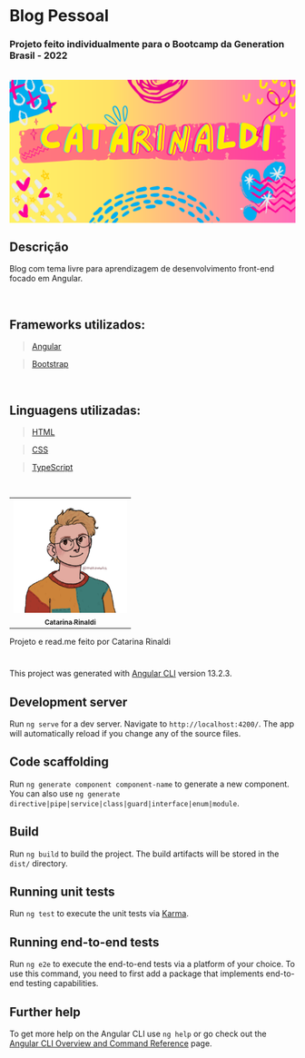 # Blog Pessoal
### Projeto feito individualmente para o Bootcamp da **Generation Brasil** - 2022

<br>

<img src="./src/assets/Capa Blog Pessoal.png" max-width="800px" width="800px" align="center" alt="Imagem de galaxia com TARDIS">

<br>

## Descrição
Blog com tema livre para aprendizagem de desenvolvimento front-end focado em Angular.

<br>

## Frameworks utilizados:
> [Angular](https://angular.io/start "Plataforma e Framework Angular")

> [Bootstrap](https://getbootstrap.com/ "Framework Bootstrap")

<br>

## Linguagens utilizadas:
> [HTML](https://developer.mozilla.org/pt-BR/docs/Web/HTML "Linguagem de Marcação")

> [CSS](https://developer.mozilla.org/pt-BR/docs/Web/CSS "Cascading Style Sheets")

> [TypeScript](https://www.typescriptlang.org/ "TypeScript")

<br>

<table>
    <tr>
       <td align="center"><a href="https://linktr.ee/catarinarinaldi" title="Me conheça mais"><img src="./src/assets/catarinaAvatar.png" width="200px;" alt="Avatar de Catarina Rinaldi"/><br /><sub><b>Catarina Rinaldi</b></sub></a><br /><a href="https://linktr.ee/catarinarinaldi" title="Catarina Rinaldi"></a></td>
    </tr>
</table>

Projeto e read.me feito por Catarina Rinaldi

#

This project was generated with [Angular CLI](https://github.com/angular/angular-cli) version 13.2.3.

## Development server

Run `ng serve` for a dev server. Navigate to `http://localhost:4200/`. The app will automatically reload if you change any of the source files.

## Code scaffolding

Run `ng generate component component-name` to generate a new component. You can also use `ng generate directive|pipe|service|class|guard|interface|enum|module`.

## Build

Run `ng build` to build the project. The build artifacts will be stored in the `dist/` directory.

## Running unit tests

Run `ng test` to execute the unit tests via [Karma](https://karma-runner.github.io).

## Running end-to-end tests

Run `ng e2e` to execute the end-to-end tests via a platform of your choice. To use this command, you need to first add a package that implements end-to-end testing capabilities.

## Further help

To get more help on the Angular CLI use `ng help` or go check out the [Angular CLI Overview and Command Reference](https://angular.io/cli) page.

